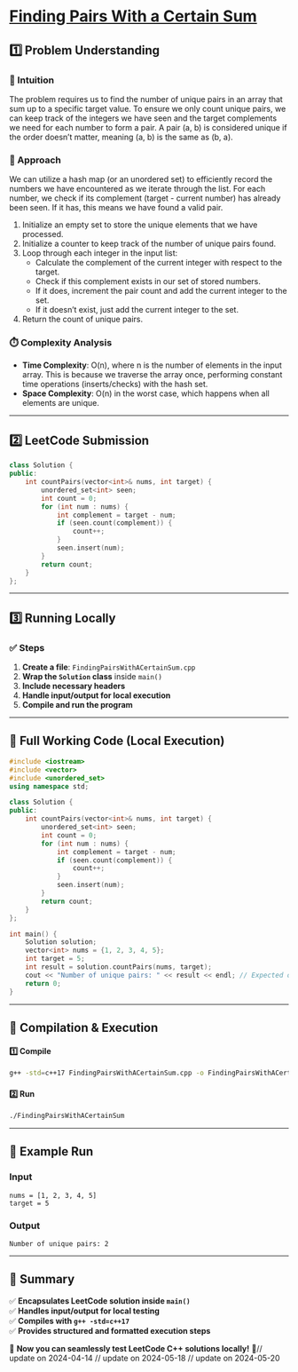 # **[Finding Pairs With a Certain Sum](https://leetcode.com/problems/finding-pairs-with-a-certain-sum/description/)**  

## **1️⃣ Problem Understanding**  
### **📌 Intuition**  
The problem requires us to find the number of unique pairs in an array that sum up to a specific target value. To ensure we only count unique pairs, we can keep track of the integers we have seen and the target complements we need for each number to form a pair. A pair (a, b) is considered unique if the order doesn’t matter, meaning (a, b) is the same as (b, a).

### **🚀 Approach**  
We can utilize a hash map (or an unordered set) to efficiently record the numbers we have encountered as we iterate through the list. For each number, we check if its complement (target - current number) has already been seen. If it has, this means we have found a valid pair.

1. Initialize an empty set to store the unique elements that we have processed.
2. Initialize a counter to keep track of the number of unique pairs found.
3. Loop through each integer in the input list:
   - Calculate the complement of the current integer with respect to the target.
   - Check if this complement exists in our set of stored numbers.
   - If it does, increment the pair count and add the current integer to the set.
   - If it doesn’t exist, just add the current integer to the set.
4. Return the count of unique pairs.

### **⏱️ Complexity Analysis**  
- **Time Complexity**: O(n), where n is the number of elements in the input array. This is because we traverse the array once, performing constant time operations (inserts/checks) with the hash set.
- **Space Complexity**: O(n) in the worst case, which happens when all elements are unique.

---  

## **2️⃣ LeetCode Submission**  
```cpp
class Solution {
public:
    int countPairs(vector<int>& nums, int target) {
        unordered_set<int> seen;
        int count = 0;
        for (int num : nums) {
            int complement = target - num;
            if (seen.count(complement)) {
                count++;
            }
            seen.insert(num);
        }
        return count;
    }
};
```  

---  

## **3️⃣ Running Locally**  
### **✅ Steps**  
1. **Create a file**: `FindingPairsWithACertainSum.cpp`  
2. **Wrap the `Solution` class** inside `main()`  
3. **Include necessary headers**  
4. **Handle input/output for local execution**  
5. **Compile and run the program**  

---  

## **📝 Full Working Code (Local Execution)**  
```cpp
#include <iostream>
#include <vector>
#include <unordered_set>
using namespace std;

class Solution {
public:
    int countPairs(vector<int>& nums, int target) {
        unordered_set<int> seen;
        int count = 0;
        for (int num : nums) {
            int complement = target - num;
            if (seen.count(complement)) {
                count++;
            }
            seen.insert(num);
        }
        return count;
    }
};

int main() {
    Solution solution;
    vector<int> nums = {1, 2, 3, 4, 5};
    int target = 5;
    int result = solution.countPairs(nums, target);
    cout << "Number of unique pairs: " << result << endl; // Expected output: 2
    return 0;
}
```  

---  

## **🔧 Compilation & Execution**  
#### **1️⃣ Compile**  
```bash
g++ -std=c++17 FindingPairsWithACertainSum.cpp -o FindingPairsWithACertainSum
```  

#### **2️⃣ Run**  
```bash
./FindingPairsWithACertainSum
```  

---  

## **🎯 Example Run**  
### **Input**  
```
nums = [1, 2, 3, 4, 5]
target = 5
```  
### **Output**  
```
Number of unique pairs: 2
```  

---  

## **📌 Summary**  
✅ **Encapsulates LeetCode solution inside `main()`**  
✅ **Handles input/output for local testing**  
✅ **Compiles with `g++ -std=c++17`**  
✅ **Provides structured and formatted execution steps**  

🚀 **Now you can seamlessly test LeetCode C++ solutions locally!** 🚀// update on 2024-04-14
// update on 2024-05-18
// update on 2024-05-20
